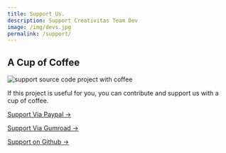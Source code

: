 ```yaml
---
title: Support Us.
description: Support Creativitas Team Dev
image: /img/devs.jpg
permalink: /support/
---
```

## A Cup of Coffee

![support source code project with coffee](/img/coffee.jpg)

If this project is useful for you, you can contribute and support us with a cup of coffee.

[Support Via Paypal →](https://www.paypal.com/cgi-bin/webscr?cmd=_s-xclick&hosted_button_id=JVZVXBC4N9DAN)

[Support Via Gumroad →](https://creativitaz.gumroad.com/coffee)

[Support on Github  →](https://github.com/sponsors/mesinkasir)

